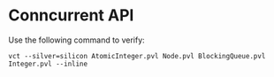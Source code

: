 # Conncurrent API

Use the following command to verify:

```
vct --silver=silicon AtomicInteger.pvl Node.pvl BlockingQueue.pvl Integer.pvl --inline
```

